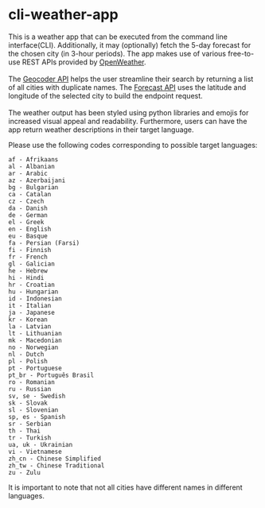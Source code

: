 # cli-weather-app

This is a weather app that can be executed from the command line interface(CLI). Additionally, it may (optionally) fetch the 5-day forecast for the chosen city (in 3-hour periods). The app makes use of various free-to-use REST APIs provided by [OpenWeather](https://openweathermap.org/api). </br></br>
The [Geocoder API](https://openweathermap.org/current#geocoding) helps the user streamline their search by returning a list of all cities with duplicate names. The [Forecast API](https://openweathermap.org/forecast5#multi) uses the latitude and longitude of the selected city to build the endpoint request.</br></br>
The weather output has been styled using python libraries and emojis for increased visual appeal and readability. Furthermore, users can have the app return weather descriptions in their target language. </br>

Please use the following codes corresponding to possible target languages: 


    af - Afrikaans
    al - Albanian
    ar - Arabic
    az - Azerbaijani
    bg - Bulgarian
    ca - Catalan
    cz - Czech
    da - Danish
    de - German
    el - Greek
    en - English
    eu - Basque
    fa - Persian (Farsi)
    fi - Finnish
    fr - French
    gl - Galician
    he - Hebrew
    hi - Hindi
    hr - Croatian
    hu - Hungarian
    id - Indonesian
    it - Italian
    ja - Japanese
    kr - Korean
    la - Latvian
    lt - Lithuanian
    mk - Macedonian
    no - Norwegian
    nl - Dutch
    pl - Polish
    pt - Portuguese
    pt_br - Português Brasil
    ro - Romanian
    ru - Russian
    sv, se - Swedish
    sk - Slovak
    sl - Slovenian
    sp, es - Spanish
    sr - Serbian
    th - Thai
    tr - Turkish
    ua, uk - Ukrainian
    vi - Vietnamese
    zh_cn - Chinese Simplified
    zh_tw - Chinese Traditional
    zu - Zulu

It is important to note that not all cities have different names in different languages.



